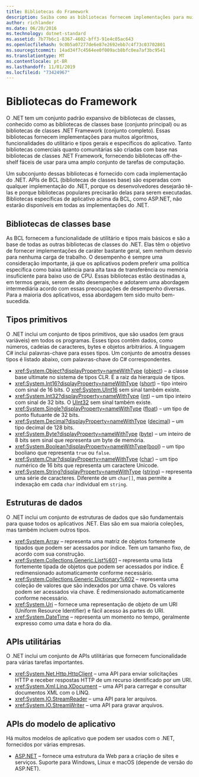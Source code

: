 ```yaml
---
title: Bibliotecas do Framework
description: Saiba como as bibliotecas fornecem implementações para muitos algoritmos, funcionalidades do utilitário e tipos gerais e específicos do aplicativo.
author: richlander
ms.date: 06/20/2016
ms.technology: dotnet-standard
ms.assetid: 7b77b6c1-8367-4602-bff3-91e4c05ac643
ms.openlocfilehash: 9c0b5a07277de6e87e2692ebb7c4f73c03702801
ms.sourcegitcommit: 14ad34f7c4564ee0f009acb8bfc0ea7af3bc9541
ms.translationtype: MT
ms.contentlocale: pt-BR
ms.lasthandoff: 11/01/2019
ms.locfileid: "73424967"
---
```

# <a name="framework-libraries"></a>Bibliotecas do Framework

O .NET tem um conjunto padrão expansivo de bibliotecas de classes, conhecido como as bibliotecas de classes base (conjunto principal) ou as bibliotecas de classes .NET Framework (conjunto completo). Essas bibliotecas fornecem implementações para muitos algoritmos, funcionalidades do utilitário e tipos gerais e específicos do aplicativo. Tanto bibliotecas comerciais quanto comunitárias são criadas com base nas bibliotecas de classes .NET Framework, fornecendo bibliotecas off-the-shelf fáceis de usar para uma amplo conjunto de tarefas de computação.

Um subconjunto dessas bibliotecas é fornecido com cada implementação do .NET. APIs de BCL (bibliotecas de classes base) são esperadas com qualquer implementação do .NET, porque os desenvolvedores desejarão tê-las e porque bibliotecas populares precisarão delas para serem executadas. Bibliotecas específicas de aplicativo acima da BCL, como ASP.NET, não estarão disponíveis em todas as implementações do .NET.

## <a name="base-class-libraries"></a>Bibliotecas de classes base

As BCL fornecem a funcionalidade de utilitário e tipos mais básicos e são a base de todas as outras bibliotecas de classes do .NET. Elas têm o objetivo de fornecer implementações de caráter bastante geral, sem nenhum desvio para nenhuma carga de trabalho. O desempenho é sempre uma consideração importante, já que os aplicativos podem preferir uma política específica como baixa latência para alta taxa de transferência ou memória insuficiente para baixo uso de CPU. Essas bibliotecas estão destinadas a, em termos gerais, serem de alto desempenho e adotarem uma abordagem intermediária acordo com essas preocupações de desempenho diversas. Para a maioria dos aplicativos, essa abordagem tem sido muito bem-sucedida.

## <a name="primitive-types"></a>Tipos primitivos

O .NET inclui um conjunto de tipos primitivos, que são usados (em graus variáveis) em todos os programas. Esses tipos contêm dados, como números, cadeias de caracteres, bytes e objetos arbitrários. A linguagem C# inclui palavras-chave para esses tipos. Um conjunto de amostra desses tipos é listado abaixo, com palavras-chave do C# correspondentes.

* <xref:System.Object?displayProperty=nameWithType> ([object](../csharp/language-reference/builtin-types/reference-types.md#the-object-type)) – a classe base ultimate no sistema de tipos CLR. É a raiz da hierarquia de tipos.
* <xref:System.Int16?displayProperty=nameWithType> ([short](../csharp/language-reference/builtin-types/integral-numeric-types.md)) – tipo inteiro com sinal de 16 bits. O <xref:System.UInt16> sem sinal também existe.
* <xref:System.Int32?displayProperty=nameWithType> ([int](../csharp/language-reference/builtin-types/integral-numeric-types.md)) – um tipo inteiro com sinal de 32 bits. O [UInt32](../csharp/language-reference/builtin-types/integral-numeric-types.md) sem sinal também existe.
* <xref:System.Single?displayProperty=nameWithType> ([float](../csharp/language-reference/builtin-types/floating-point-numeric-types.md)) – um tipo de ponto flutuante de 32 bits.
* <xref:System.Decimal?displayProperty=nameWithType> ([decimal](../csharp/language-reference/builtin-types/floating-point-numeric-types.md)) – um tipo decimal de 128 bits.
* <xref:System.Byte?displayProperty=nameWithType> ([byte](../csharp/language-reference/builtin-types/integral-numeric-types.md)) – um inteiro de 8 bits sem sinal que representa um byte de memória.
* <xref:System.Boolean?displayProperty=nameWithType>([bool](../csharp/language-reference/keywords/bool.md)) – um tipo booliano que representa `true` ou `false`.
* <xref:System.Char?displayProperty=nameWithType> ([char](../csharp/language-reference/keywords/char.md)) – um tipo numérico de 16 bits que representa um caractere Unicode.
* <xref:System.String?displayProperty=nameWithType> ([string](../csharp/language-reference/builtin-types/reference-types.md#the-string-type)) – representa uma série de caracteres. Diferente de um `char[]`, mas permite a indexação em cada `char` individual em `string`.

## <a name="data-structures"></a>Estruturas de dados

O .NET inclui um conjunto de estruturas de dados que são fundamentais para quase todos os aplicativos .NET. Elas são em sua maioria coleções, mas também incluem outros tipos.

* <xref:System.Array> – representa uma matriz de objetos fortemente tipados que podem ser acessados por índice. Tem um tamanho fixo, de acordo com sua construção.
* <xref:System.Collections.Generic.List%601> – representa uma lista fortemente tipada de objetos que podem ser acessados por índice. É redimensionado automaticamente conforme necessário.
* <xref:System.Collections.Generic.Dictionary%602> – representa uma coleção de valores que são indexados por uma chave. Os valores podem ser acessados via chave. É redimensionado automaticamente conforme necessário.
* <xref:System.Uri> – fornece uma representação de objeto de um URI (Uniform Resource Identifier) e fácil acesso às partes do URI.
* <xref:System.DateTime> – representa um momento no tempo, geralmente expresso como uma data e hora do dia.

## <a name="utility-apis"></a>APIs utilitárias

O .NET inclui um conjunto de APIs utilitárias que fornecem funcionalidade para várias tarefas importantes.

* <xref:System.Net.Http.HttpClient> – uma API para enviar solicitações HTTP e receber respostas HTTP de um recurso identificado por um URI.
* <xref:System.Xml.Linq.XDocument> – uma API para carregar e consultar documentos XML com o LINQ.
* <xref:System.IO.StreamReader> – uma API para ler arquivos. 
* <xref:System.IO.StreamWriter> – uma API para gravar arquivos.

## <a name="app-model-apis"></a>APIs do modelo de aplicativo

Há muitos modelos de aplicativo que podem ser usados com o .NET, fornecidos por várias empresas.

* [ASP.NET](https://www.asp.net) – fornece uma estrutura da Web para a criação de sites e serviços. Suporte para Windows, Linux e macOS (depende de versão do ASP.NET).
